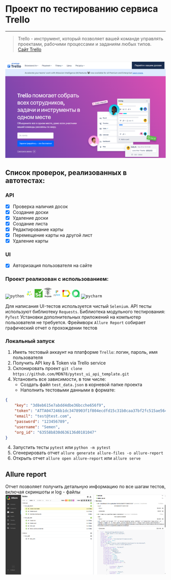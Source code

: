 # Проект по тестированию сервиса Trello  
----
> Trello - инструмент, который позволяет вашей команде управлять проектами, рабочими процессами и заданиям любых типов.  
> [Сайт Trello](https://trello.com/home)

![](assets/trello_main_page.PNG)
----
## Список проверок, реализованных в автотестах: 
### API

- [x] Проверка наличия досок
- [x] Создание доски
- [x] Удаление доски
- [x] Создание листа
- [x] Редактирование карты
- [x] Перемещение карты на другой лист
- [x] Удаление карты

### UI  
- [x] Авторизация пользователя на сайте 

### Проект реализован с использованием:  

<p  align="left">
<code><img width="5%" title="python" src="https://cdn.jsdelivr.net/gh/devicons/devicon@latest/icons/python/python-original.svg"></code>
<code><img width="5%" title="selene" src="https://github.com/MDN78/MDN78/blob/main/assets/selene.png"></code>
<code><img width="5%" title="selenium" src="https://github.com/MDN78/MDN78/blob/main/assets/selenium.png"></code>
<code><img width="5%" title="requests" src="https://github.com/MDN78/MDN78/blob/main/assets/requests.png"></code>
<code><img width="5%" title="pytest" src="https://github.com/MDN78/MDN78/blob/main/assets/pytest.png"></code>
<code><img width="5%" title="allure" src="https://github.com/MDN78/MDN78/blob/main/assets/allure_report.png"></code>
<code><img width="5%" title="alluretestops" src="https://github.com/MDN78/MDN78/blob/main/assets/allure_testops.png"></code>
<code><img width="5%" title="pycharm" src="https://cdn.jsdelivr.net/gh/devicons/devicon@latest/icons/pycharm/pycharm-original.svg"></code>  

Для написания UI-тестов используется чистый `Selenium`. API тесты используют библиотеку `Requests`. Библиотека модульного тестирования: `PyTest`
Установки дополнительных приложений на компьютер пользователя не требуется.
Фреймворк `Allure Report` собирает графический отчет о прохождении тестов


### Локальный запуск
1. Иметь тестовый аккаунт на платформе `Trello`: логин, пароль, имя пользователя
2. Получить API key & Token via Trello service
2. Склонировать проект `git clone https://github.com/MDN78/pytest_ui_api_template.git`
3. Установить все зависимости, в том числе:
   - Создать файл `test_data.json` в корневой папке проекта
   - Наполнить тестовыми данными в формате:
```json
{
    "key": "3d8eb615e7abdd4dbe36bcche656f9",
    "token": "ATTA047246b1dc3478903f1f804ecdfd15c31b8caa37bf2fc515ae56432b1096ef234A4FDFCE0",
    "email": "test@test.com",
    "password": "123456789",
    "username": "Semen",
    "org_id": "63558b830d636136d0181047"
}
```
4. Запустить тесты `pytest` или `python -m pytest`
5. Сгенерировать отчет `allure generate allure-files -o allure-report` 
6. Открыть отчет `allure open allure-report` или `allure serve`

## Allure report  
Отчет позволяет получить детальную информацию по все шагам тестов, включая скриншоты и log - файлы  
![](assets/allure_report_2.PNG)  

